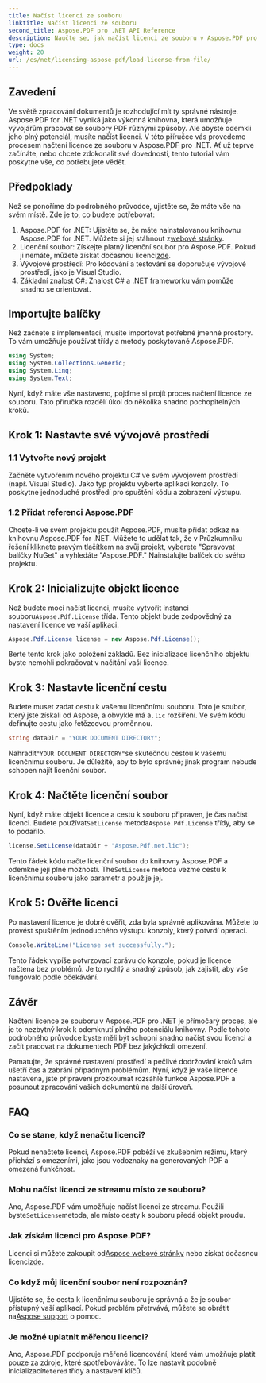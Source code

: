 ```yaml
---
title: Načíst licenci ze souboru
linktitle: Načíst licenci ze souboru
second_title: Aspose.PDF pro .NET API Reference
description: Naučte se, jak načíst licenci ze souboru v Aspose.PDF pro .NET pomocí tohoto komplexního průvodce. Zajistěte plnou funkčnost správným nastavením licence.
type: docs
weight: 20
url: /cs/net/licensing-aspose-pdf/load-license-from-file/
---
```

## Zavedení

Ve světě zpracování dokumentů je rozhodující mít ty správné nástroje. Aspose.PDF for .NET vyniká jako výkonná knihovna, která umožňuje vývojářům pracovat se soubory PDF různými způsoby. Ale abyste odemkli jeho plný potenciál, musíte načíst licenci. V této příručce vás provedeme procesem načtení licence ze souboru v Aspose.PDF pro .NET. Ať už teprve začínáte, nebo chcete zdokonalit své dovednosti, tento tutoriál vám poskytne vše, co potřebujete vědět.

## Předpoklady

Než se ponoříme do podrobného průvodce, ujistěte se, že máte vše na svém místě. Zde je to, co budete potřebovat:

1.  Aspose.PDF for .NET: Ujistěte se, že máte nainstalovanou knihovnu Aspose.PDF for .NET. Můžete si jej stáhnout z[webové stránky](https://releases.aspose.com/pdf/net/).
2.  Licenční soubor: Získejte platný licenční soubor pro Aspose.PDF. Pokud ji nemáte, můžete získat dočasnou licenci[zde](https://purchase.aspose.com/temporary-license/).
3. Vývojové prostředí: Pro kódování a testování se doporučuje vývojové prostředí, jako je Visual Studio.
4. Základní znalost C#: Znalost C# a .NET frameworku vám pomůže snadno se orientovat.

## Importujte balíčky

Než začnete s implementací, musíte importovat potřebné jmenné prostory. To vám umožňuje používat třídy a metody poskytované Aspose.PDF.

```csharp
using System;
using System.Collections.Generic;
using System.Linq;
using System.Text;
```

Nyní, když máte vše nastaveno, pojďme si projít proces načtení licence ze souboru. Tato příručka rozdělí úkol do několika snadno pochopitelných kroků.

## Krok 1: Nastavte své vývojové prostředí

### 1.1 Vytvořte nový projekt
Začněte vytvořením nového projektu C# ve svém vývojovém prostředí (např. Visual Studio). Jako typ projektu vyberte aplikaci konzoly. To poskytne jednoduché prostředí pro spuštění kódu a zobrazení výstupu.

### 1.2 Přidat referenci Aspose.PDF
Chcete-li ve svém projektu použít Aspose.PDF, musíte přidat odkaz na knihovnu Aspose.PDF for .NET. Můžete to udělat tak, že v Průzkumníku řešení kliknete pravým tlačítkem na svůj projekt, vyberete "Spravovat balíčky NuGet" a vyhledáte "Aspose.PDF." Nainstalujte balíček do svého projektu.

## Krok 2: Inicializujte objekt licence

 Než budete moci načíst licenci, musíte vytvořit instanci souboru`Aspose.Pdf.License` třída. Tento objekt bude zodpovědný za nastavení licence ve vaší aplikaci.

```csharp
Aspose.Pdf.License license = new Aspose.Pdf.License();
```

Berte tento krok jako položení základů. Bez inicializace licenčního objektu byste nemohli pokračovat v načítání vaší licence.

## Krok 3: Nastavte licenční cestu

 Budete muset zadat cestu k vašemu licenčnímu souboru. Toto je soubor, který jste získali od Aspose, a obvykle má a`.lic` rozšíření. Ve svém kódu definujte cestu jako řetězcovou proměnnou.

```csharp
string dataDir = "YOUR DOCUMENT DIRECTORY";
```

 Nahradit`"YOUR DOCUMENT DIRECTORY"`se skutečnou cestou k vašemu licenčnímu souboru. Je důležité, aby to bylo správně; jinak program nebude schopen najít licenční soubor.

## Krok 4: Načtěte licenční soubor

 Nyní, když máte objekt licence a cestu k souboru připraven, je čas načíst licenci. Budete používat`SetLicense` metoda`Aspose.Pdf.License` třídy, aby se to podařilo.

```csharp
license.SetLicense(dataDir + "Aspose.Pdf.net.lic");
```

 Tento řádek kódu načte licenční soubor do knihovny Aspose.PDF a odemkne její plné možnosti. The`SetLicense` metoda vezme cestu k licenčnímu souboru jako parametr a použije jej.

## Krok 5: Ověřte licenci

Po nastavení licence je dobré ověřit, zda byla správně aplikována. Můžete to provést spuštěním jednoduchého výstupu konzoly, který potvrdí operaci.

```csharp
Console.WriteLine("License set successfully.");
```

Tento řádek vypíše potvrzovací zprávu do konzole, pokud je licence načtena bez problémů. Je to rychlý a snadný způsob, jak zajistit, aby vše fungovalo podle očekávání.

## Závěr

Načtení licence ze souboru v Aspose.PDF pro .NET je přímočarý proces, ale je to nezbytný krok k odemknutí plného potenciálu knihovny. Podle tohoto podrobného průvodce byste měli být schopni snadno načíst svou licenci a začít pracovat na dokumentech PDF bez jakýchkoli omezení.

Pamatujte, že správné nastavení prostředí a pečlivé dodržování kroků vám ušetří čas a zabrání případným problémům. Nyní, když je vaše licence nastavena, jste připraveni prozkoumat rozsáhlé funkce Aspose.PDF a posunout zpracování vašich dokumentů na další úroveň.

## FAQ

### Co se stane, když nenačtu licenci?  
Pokud nenačtete licenci, Aspose.PDF poběží ve zkušebním režimu, který přichází s omezeními, jako jsou vodoznaky na generovaných PDF a omezená funkčnost.

### Mohu načíst licenci ze streamu místo ze souboru?  
 Ano, Aspose.PDF vám umožňuje načíst licenci ze streamu. Použili byste`SetLicense`metoda, ale místo cesty k souboru předá objekt proudu.

### Jak získám licenci pro Aspose.PDF?  
 Licenci si můžete zakoupit od[Aspose webové stránky](https://purchase.aspose.com/buy) nebo získat dočasnou licenci[zde](https://purchase.aspose.com/temporary-license/).

### Co když můj licenční soubor není rozpoznán?  
 Ujistěte se, že cesta k licenčnímu souboru je správná a že je soubor přístupný vaší aplikací. Pokud problém přetrvává, můžete se obrátit na[Aspose support](https://forum.aspose.com/c/pdf/10) o pomoc.

### Je možné uplatnit měřenou licenci?  
 Ano, Aspose.PDF podporuje měřené licencování, které vám umožňuje platit pouze za zdroje, které spotřebováváte. To lze nastavit podobně inicializací`Metered` třídy a nastavení klíčů.
